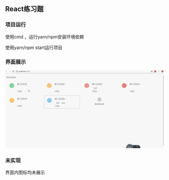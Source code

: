 ## React练习题

### 项目运行

使用cmd ，运行yarn/npm安装环境依赖

使用yarn/npm start运行项目

### 界面展示

![image](https://github.com/WenWenQWQ/react-demo/blob/master/img/demo.gif)

### 未实现

界面内图标均未展示